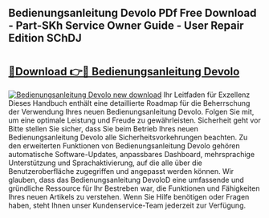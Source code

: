 ## Bedienungsanleitung Devolo PDf Free Download - Part-SKh Service Owner Guide - User Repair Edition SChDJ

# <h2><a href="http://df5e5c.blite.top/?on=Bedienungsanleitung+Devolo">🔗Download 👉🔴 Bedienungsanleitung Devolo</a></h2>

[![Bedienungsanleitung Devolo new download](https://i.imgur.com/lujVjoI.png)](http://df5e5c.blite.top/?on=Bedienungsanleitung+Devolo)
Ihr Leitfaden für Exzellenz Dieses Handbuch enthält eine detaillierte Roadmap für die Beherrschung der Verwendung Ihres neuen Bedienungsanleitung Devolo. Folgen Sie mit, um eine optimale Leistung und Freude zu gewährleisten. Sicherheit geht vor Bitte stellen Sie sicher, dass Sie beim Betrieb Ihres neuen Bedienungsanleitung Devolo alle Sicherheitsvorkehrungen beachten. Zu den erweiterten Funktionen von Bedienungsanleitung Devolo gehören automatische Software-Updates, anpassbares Dashboard, mehrsprachige Unterstützung und Sprachaktivierung, auf die alle über die Benutzeroberfläche zugegriffen und angepasst werden können. Wir glauben, dass das Bedienungsanleitung DevoloD eine umfassende und gründliche Ressource für Ihr Bestreben war, die Funktionen und Fähigkeiten Ihres neuen Artikels zu verstehen. Wenn Sie Hilfe benötigen oder Fragen haben, steht Ihnen unser Kundenservice-Team jederzeit zur Verfügung.
